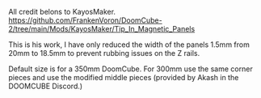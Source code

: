 All credit belons to KayosMaker.
https://github.com/FrankenVoron/DoomCube-2/tree/main/Mods/KayosMaker/Tip_In_Magnetic_Panels

This is his work, I have only reduced the width of the panels 1.5mm from 20mm to 18.5mm to prevent rubbing issues on the Z rails.

Default size is for a 350mm DoomCube. For 300mm use the same corner pieces and use the modified middle pieces (provided by Akash in the DOOMCUBE Discord.)
